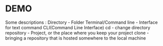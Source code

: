 # DEMO 
Some descriptions :
Directory - Folder
Terminal/Command line - Interface for text command
CLI(Command Line Interface)
cd - change directory 
repository - Project, or the place where you keep your project
clone - bringing a repository that is hosted somewhere to the local machine
